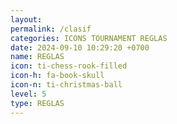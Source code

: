```yaml
---
layout: 
permalink: /clasif
categories: ICONS TOURNAMENT REGLAS
date: 2024-09-10 10:29:20 +0700
name: REGLAS
icon: ti-chess-rook-filled
icon-h: fa-book-skull
icon-n: ti-christmas-ball
level: 5
type: REGLAS
---
```


